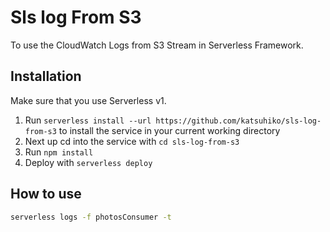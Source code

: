 # Sls log From S3

To use the CloudWatch Logs from S3 Stream in Serverless Framework.

## Installation

Make sure that you use Serverless v1.

1. Run `serverless install --url https://github.com/katsuhiko/sls-log-from-s3` to install the service in your current working directory
2. Next up cd into the service with `cd sls-log-from-s3`
3. Run `npm install`
4. Deploy with `serverless deploy`

## How to use

```bash
serverless logs -f photosConsumer -t
```
